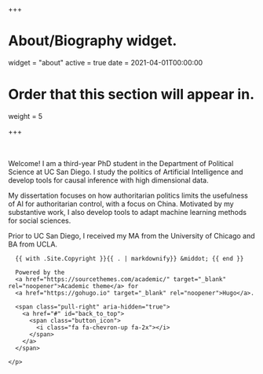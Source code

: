 +++
# About/Biography widget.
widget = "about"
active = true
date = 2021-04-01T00:00:00

# Order that this section will appear in.
weight = 5

+++

<br/><br/>
Welcome! I am a third-year PhD student in the Department of Political Science at UC San Diego. I study the politics of Artificial Intelligence and develop tools for causal inference with high dimensional data.

My dissertation focuses on how authoritarian politics limits the usefulness of AI for authoritarian control, with a focus on China.  Motivated by my substantive work, I also develop tools to adapt machine learning methods for social sciences.

Prior to UC San Diego, I received my MA from the University of Chicago and BA from UCLA.

<footer class="site-footer">
  <div class="container">
    <p class="powered-by">

      {{ with .Site.Copyright }}{{ . | markdownify}} &middot; {{ end }}

      Powered by the
      <a href="https://sourcethemes.com/academic/" target="_blank" rel="noopener">Academic theme</a> for
      <a href="https://gohugo.io" target="_blank" rel="noopener">Hugo</a>.

      <span class="pull-right" aria-hidden="true">
        <a href="#" id="back_to_top">
          <span class="button_icon">
            <i class="fa fa-chevron-up fa-2x"></i>
          </span>
        </a>
      </span>

    </p>
  </div>
</footer>

